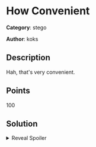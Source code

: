# How Convenient

**Category**: stego

**Author**: koks

## Description

Hah, that's very convenient.

## Points

100

## Solution

<details>
  <summary>Reveal Spoiler</summary>
  Each row on the chess boards represents a byte where the pawns represent the set bits and all of rows together represent the flag in ASCII.
  Flag: CCSC{8x8?_thats_Sup3r_c0nven1ent_dont_y0u_agr33?i_think_it_is__}
</details>
